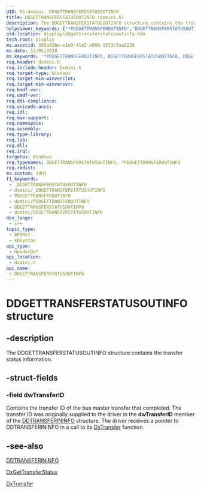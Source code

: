 ```yaml
---
UID: NS:dxmini._DDGETTRANSFERSTATUSOUTINFO
title: DDGETTRANSFERSTATUSOUTINFO (dxmini.h)
description: The DDGETTRANSFERSTATUSOUTINFO structure contains the transfer status information.
helpviewer_keywords: ["*PDDGETTRANSFEROUTINFO","DDGETTRANSFERSTATUSOUTINFO","DDGETTRANSFERSTATUSOUTINFO structure [Display Devices]","PDDGETTRANSFEROUTINFO","PDDGETTRANSFEROUTINFO structure pointer [Display Devices]","Video_Structs_6471d175-cf52-4da4-b0c8-a4d7b96a0bea.xml","display.ddgettransferstatusoutinfo","dxmini/DDGETTRANSFERSTATUSOUTINFO","dxmini/PDDGETTRANSFEROUTINFO"]
old-location: display\ddgettransferstatusoutinfo.htm
tech.root: display
ms.assetid: 593a42be-e1e9-41e5-a006-1513c5aa5226
ms.date: 12/05/2018
ms.keywords: '*PDDGETTRANSFEROUTINFO, DDGETTRANSFERSTATUSOUTINFO, DDGETTRANSFERSTATUSOUTINFO structure [Display Devices], PDDGETTRANSFEROUTINFO, PDDGETTRANSFEROUTINFO structure pointer [Display Devices], Video_Structs_6471d175-cf52-4da4-b0c8-a4d7b96a0bea.xml, display.ddgettransferstatusoutinfo, dxmini/DDGETTRANSFERSTATUSOUTINFO, dxmini/PDDGETTRANSFEROUTINFO'
req.header: dxmini.h
req.include-header: Dxmini.h
req.target-type: Windows
req.target-min-winverclnt: 
req.target-min-winversvr: 
req.kmdf-ver: 
req.umdf-ver: 
req.ddi-compliance: 
req.unicode-ansi: 
req.idl: 
req.max-support: 
req.namespace: 
req.assembly: 
req.type-library: 
req.lib: 
req.dll: 
req.irql: 
targetos: Windows
req.typenames: DDGETTRANSFERSTATUSOUTINFO, *PDDGETTRANSFEROUTINFO
req.redist: 
ms.custom: 19H1
f1_keywords:
 - _DDGETTRANSFERSTATUSOUTINFO
 - dxmini/_DDGETTRANSFERSTATUSOUTINFO
 - PDDGETTRANSFEROUTINFO
 - dxmini/PDDGETTRANSFEROUTINFO
 - DDGETTRANSFERSTATUSOUTINFO
 - dxmini/DDGETTRANSFERSTATUSOUTINFO
dev_langs:
 - c++
topic_type:
 - APIRef
 - kbSyntax
api_type:
 - HeaderDef
api_location:
 - dxmini.h
api_name:
 - DDGETTRANSFERSTATUSOUTINFO
---
```


# DDGETTRANSFERSTATUSOUTINFO structure


## -description

The DDGETTRANSFERSTATUSOUTINFO structure contains the transfer status information.

## -struct-fields

### -field dwTransferID

Contains the transfer ID of the bus master transfer that completed. The transfer ID was originally supplied to the driver in the <b>dwTransferID</b> member of the <a href="/windows/desktop/api/dxmini/ns-dxmini-ddtransferininfo">DDTRANSFERININFO</a> structure. The driver receives a pointer to DDTRANSFERININFO in a call to its <a href="/windows/desktop/api/dxmini/nc-dxmini-pdx_transfer">DxTransfer</a> function.

## -see-also

<a href="/windows/desktop/api/dxmini/ns-dxmini-ddtransferininfo">DDTRANSFERININFO</a>



<a href="/windows/desktop/api/dxmini/nc-dxmini-pdx_gettransferstatus">DxGetTransferStatus</a>



<a href="/windows/desktop/api/dxmini/nc-dxmini-pdx_transfer">DxTransfer</a>